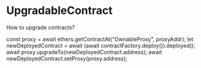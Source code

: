 # UpgradableContract
How to upgrade contracts?

const proxy = await ethers.getContractAt("OwnableProxy", proxyAddr);
let newDeployedContract = await (await contractFactory.deploy()).deployed();
await proxy.upgradeTo(newDeployedContract.address);
await newDeployedContract.setProxy(proxy.address);
